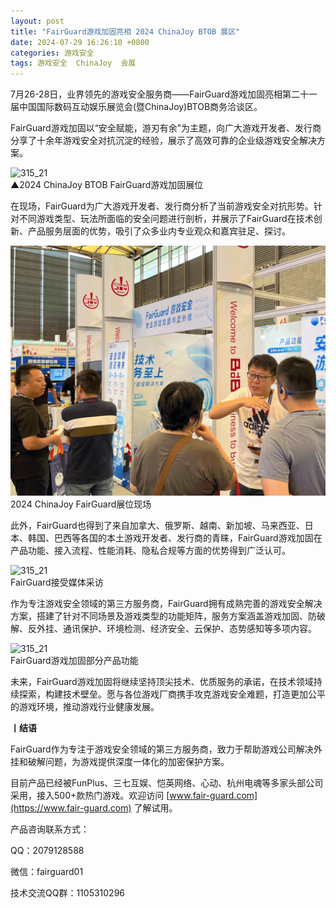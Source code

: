 ```yaml
---
layout: post
title: "FairGuard游戏加固亮相 2024 ChinaJoy BTOB 展区"
date: 2024-07-29 16:26:10 +0800
categories: 游戏安全
tags: 游戏安全  ChinaJoy  会展
---
```


7月26-28日，业界领先的游戏安全服务商——FairGuard游戏加固亮相第二十一届中国国际数码互动娱乐展览会(暨ChinaJoy)BTOB商务洽谈区。<!-- more -->  

FairGuard游戏加固以“安全赋能，游刃有余”为主题，向广大游戏开发者、发行商分享了十余年游戏安全对抗沉淀的经验，展示了高效可靠的企业级游戏安全解决方案。  

![315_21](/assets/res/202103/展位.jpg)  
▲2024 ChinaJoy BTOB FairGuard游戏加固展位  

在现场，FairGuard为广大游戏开发者、发行商分析了当前游戏安全对抗形势。针对不同游戏类型、玩法所面临的安全问题进行剖析，并展示了FairGuard在技术创新、产品服务层面的优势，吸引了众多业内专业观众和嘉宾驻足、探讨。  

![315_21](/assets/res/202103/合作动图.gif)  
2024 ChinaJoy FairGuard展位现场  

此外，FairGuard也得到了来自加拿大、俄罗斯、越南、新加坡、马来西亚、日本、韩国、巴西等各国的本土游戏开发者、发行商的青睐，FairGuard游戏加固在产品功能、接入流程、性能消耗、隐私合规等方面的优势得到广泛认可。  

![315_21](/assets/res/202103/采访.png)  
FairGuard接受媒体采访  

作为专注游戏安全领域的第三方服务商，FairGuard拥有成熟完善的游戏安全解决方案，搭建了针对不同场景及游戏类型的功能矩阵，服务方案涵盖游戏加固、防破解、反外挂、通讯保护、环境检测、经济安全、云保护、态势感知等多项内容。  

![315_21](/assets/res/202103/切片4)  
FairGuard游戏加固部分产品功能  

未来，FairGuard游戏加固将继续坚持顶尖技术、优质服务的承诺，在技术领域持续探索，构建技术壁垒。愿与各位游戏厂商携手攻克游戏安全难题，打造更加公平的游戏环境，推动游戏行业健康发展。  


**丨结语**  

FairGuard作为专注于游戏安全领域的第三方服务商，致力于帮助游戏公司解决外挂和破解问题，为游戏提供深度一体化的加密保护方案。  

目前产品已经被FunPlus、三七互娱、恺英网络、心动、杭州电魂等多家头部公司采用，接入500+款热门游戏。欢迎访问 [www.fair-guard.com](https://www.fair-guard.com) 了解试用。    

产品咨询联系方式：  

QQ：2079128588  

微信：fairguard01  

技术交流QQ群：1105310296  